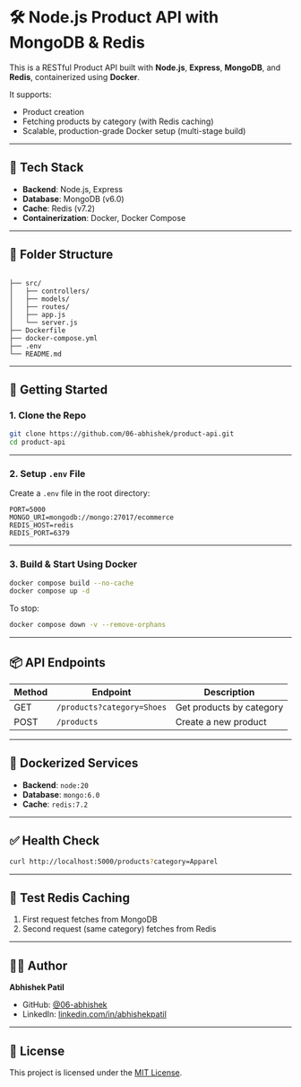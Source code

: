 # 🛠️ Node.js Product API with MongoDB & Redis

This is a RESTful Product API built with **Node.js**, **Express**, **MongoDB**, and **Redis**, containerized using **Docker**.

It supports:
- Product creation
- Fetching products by category (with Redis caching)
- Scalable, production-grade Docker setup (multi-stage build)

---

## 🧱 Tech Stack

- **Backend**: Node.js, Express
- **Database**: MongoDB (v6.0)
- **Cache**: Redis (v7.2)
- **Containerization**: Docker, Docker Compose

---

## 📁 Folder Structure

```

├── src/
│   ├── controllers/
│   ├── models/
│   ├── routes/
│   ├── app.js
│   └── server.js
├── Dockerfile
├── docker-compose.yml
├── .env
└── README.md

````

---

## 🚀 Getting Started

### 1. Clone the Repo

```bash
git clone https://github.com/06-abhishek/product-api.git
cd product-api
````

---

### 2. Setup `.env` File

Create a `.env` file in the root directory:

```env
PORT=5000
MONGO_URI=mongodb://mongo:27017/ecommerce
REDIS_HOST=redis
REDIS_PORT=6379
```

---

### 3. Build & Start Using Docker

```bash
docker compose build --no-cache
docker compose up -d
```

To stop:

```bash
docker compose down -v --remove-orphans
```

---

## 📦 API Endpoints

| Method | Endpoint                   | Description              |
| ------ | -------------------------- | ------------------------ |
| GET    | `/products?category=Shoes` | Get products by category |
| POST   | `/products`                | Create a new product     |

---

## 🐳 Dockerized Services

* **Backend**: `node:20`
* **Database**: `mongo:6.0`
* **Cache**: `redis:7.2`

---

## ✅ Health Check

```bash
curl http://localhost:5000/products?category=Apparel
```

---

## 🧪 Test Redis Caching

1. First request fetches from MongoDB
2. Second request (same category) fetches from Redis

---

## 👨‍💻 Author

**Abhishek Patil**

* GitHub: [@06-abhishek](https://github.com/06-abhishek)
* LinkedIn: [linkedin.com/in/abhishekpatil](https://www.linkedin.com/in/abhishek-patil-27759630b/)

---

## 📄 License

This project is licensed under the [MIT License](LICENSE).

